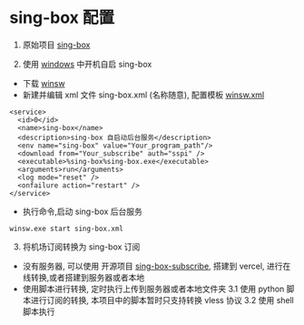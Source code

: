 # sing-box 配置

1. 原始项目 [sing-box](https://sing-box.sagernet.org/zh/)

2. 使用 [windows](https://github.com/winsw/winsw) 中开机自启 sing-box

+ 下载 [winsw](https://github.com/winsw/winsw/releases)
+ 新建并编辑 xml 文件 sing-box.xml (名称随意), 配置模板 [winsw.xml](https://github.com/winsw/winsw#sample-configuration-file)
```
<service>
  <id>0</id>
  <name>sing-box</name>
  <description>sing-box 自启动后台服务</description>
  <env name="sing-box" value="Your_program_path"/>
  <download from="Your_subscribe" auth="sspi" />
  <executable>%sing-box%sing-box.exe</executable>
  <arguments>run</arguments>
  <log mode="reset" />
  <onfailure action="restart" />
</service>
```
+ 执行命令,启动 sing-box 后台服务
``` shell
winsw.exe start sing-box.xml
```

3. 将机场订阅转换为 sing-box 订阅
+ 没有服务器, 可以使用 开源项目 [sing-box-subscribe](https://github.com/Toperlock/sing-box-subscribe), 搭建到 vercel, 进行在线转换,或者搭建到服务器或者本地
+ 使用脚本进行转换, 定时执行上传到服务器或者本地文件夹
3.1 使用 python 脚本进行订阅的转换, 本项目中的脚本暂时只支持转换 vless 协议
3.2 使用 shell 脚本执行
    
